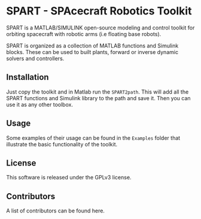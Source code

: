 # SPART - SPAcecraft Robotics Toolkit

SPART is a MATLAB/SIMULINK open-source modeling and control toolkit for orbiting spacecraft with robotic arms (i.e floating base robots).

SPART is organized as a collection of MATLAB functions and Simulink blocks. These can be used to built plants, forward or inverse dynamic solvers and controllers.

## Installation

Just copy the toolkit and in Matlab run the `SPART2path`. This will add all the SPART functions and Simulink library to the path and save it. Then you can use it as any other toolbox.

## Usage

Some examples of their usage can be found in the `Examples` folder that illustrate the basic functionality of the toolkit.

## License

This software is released under the GPLv3 license.

## Contributors

A list of contributors can be found here.


